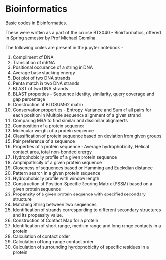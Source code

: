 # Bioinformatics
Basic codes in Bioinformatics. 

These were written as a part of the course BT3040 - Bioinformatics, offered in Spring semester by Prof Michael Gromiha.

The following codes are present in the jupyter notebook -

1. Compliment of DNA
2. Translation of mRNA
3. Positional occurance of a string in DNA
4. Average base stacking energy
5. Dot plot of two DNA strands
6. Penta match in two DNA strands
7. BLAST of two DNA strands
8. BLAST properties - Sequence identity, similarity, query coverage and gap percentage
9. Construction of BLOSUM62 matrix
10. Conservation properties - Entropy, Variance and Sum of all pairs for each position in Multiple sequence alignment of a given strand
11. Comparing MSA to find similar and dissimilar alignments
12. Composition of a protein sequence
13. Molecular weight of a protein sequence
14. Classification of protein sequence based on deviation from given groups
15. Pair preference of a sequence
16. Properties of a protein sequence - Average hydrophobicity, Helical contact area, total non-bonded energy
17. Hydrophobicity profile of a given protein sequence
18. Amphipathicity of a given protein sequence
19. Closeness of sequences based on Hamming and Eucledian distance
20. Pattern search in a given protein sequence
21. Hydrophobicity profile with window length
22. Construction of Position-Specific Scoring Matrix (PSSM) based on a given protein sequence
23. Propensity of a given protein sequence with specified secondary structure
24. Matching String between two sequences
25. Identification of strands corresponding to different secondary structures and its propensity value.
26. Construction of Contact Map for a protein
27. Identification of short range, medium range and long range contacts in a protein
28. Calculation of contact order 
29. Calculation of long-range contact order 
30. Calculation of surrounding hyrdophobicity of specific residues in a protein
